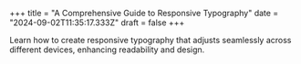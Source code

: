 +++
title = "A Comprehensive Guide to Responsive Typography"
date = "2024-09-02T11:35:17.333Z"
draft = false
+++

  Learn how to create responsive typography that adjusts seamlessly across different devices, enhancing readability and design.
        